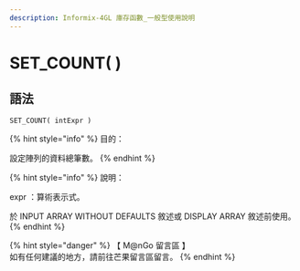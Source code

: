 ```yaml
---
description: Informix-4GL 庫存函數_一般型使用說明
---
```


# SET\_COUNT( )

## 語法

```
SET_COUNT( intExpr )
```

{% hint style="info" %}
目的：

設定陣列的資料總筆數。
{% endhint %}

{% hint style="info" %}
說明：

expr ：算術表示式。

於 INPUT ARRAY WITHOUT DEFAULTS 敘述或 DISPLAY ARRAY 敘述前使用。
{% endhint %}

{% hint style="danger" %}
【 M@nGo 留言區 】\
如有任何建議的地方，請前往芒果留言區留言。
{% endhint %}
